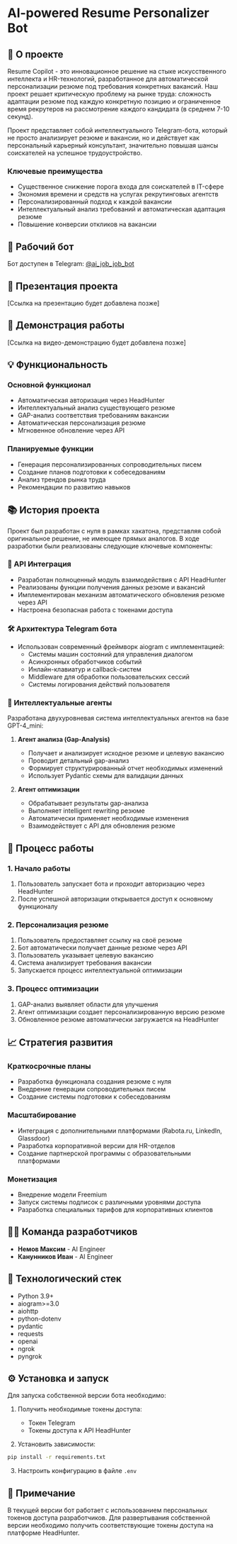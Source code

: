 # AI-powered Resume Personalizer Bot

## 🎯 О проекте

Resume Copilot - это инновационное решение на стыке искусственного интеллекта и HR-технологий, разработанное для автоматической персонализации резюме под требования конкретных вакансий. Наш проект решает критическую проблему на рынке труда: сложность адаптации резюме под каждую конкретную позицию и ограниченное время рекрутеров на рассмотрение каждого кандидата (в среднем 7-10 секунд).

Проект представляет собой интеллектуального Telegram-бота, который не просто анализирует резюме и вакансии, но и действует как персональный карьерный консультант, значительно повышая шансы соискателей на успешное трудоустройство.

### Ключевые преимущества
- Существенное снижение порога входа для соискателей в IT-сфере
- Экономия времени и средств на услугах рекрутинговых агентств
- Персонализированный подход к каждой вакансии
- Интеллектуальный анализ требований и автоматическая адаптация резюме
- Повышение конверсии откликов на вакансии

## 🤖 Рабочий бот

Бот доступен в Telegram: [@ai_job_job_bot](https://t.me/@ai_job_job_bot)

## 📑 Презентация проекта

[Ссылка на презентацию будет добавлена позже]

## 🎥 Демонстрация работы

[Ссылка на видео-демонстрацию будет добавлена позже]

## 💡 Функциональность

### Основной функционал
- Автоматическая авторизация через HeadHunter
- Интеллектуальный анализ существующего резюме
- GAP-анализ соответствия требованиям вакансии
- Автоматическая персонализация резюме
- Мгновенное обновление через API

### Планируемые функции
- Генерация персонализированных сопроводительных писем
- Создание планов подготовки к собеседованиям
- Анализ трендов рынка труда
- Рекомендации по развитию навыков

## 📚 История проекта

Проект был разработан с нуля в рамках хакатона, представляя собой оригинальное решение, не имеющее прямых аналогов. В ходе разработки были реализованы следующие ключевые компоненты:

### 🔄 API Интеграция
- Разработан полноценный модуль взаимодействия с API HeadHunter
- Реализованы функции получения данных резюме и вакансий
- Имплементирован механизм автоматического обновления резюме через API
- Настроена безопасная работа с токенами доступа

### 🛠 Архитектура Telegram бота
- Использован современный фреймворк aiogram с имплементацией:
  - Системы машин состояний для управления диалогом
  - Асинхронных обработчиков событий
  - Инлайн-клавиатур и callback-систем
  - Middleware для обработки пользовательских сессий
  - Системы логирования действий пользователя

### 🧠 Интеллектуальные агенты
Разработана двухуровневая система интеллектуальных агентов на базе GPT-4_mini:

1. **Агент анализа (Gap-Analysis)**
   - Получает и анализирует исходное резюме и целевую вакансию
   - Проводит детальный gap-анализ
   - Формирует структурированный отчет необходимых изменений
   - Использует Pydantic схемы для валидации данных

2. **Агент оптимизации**
   - Обрабатывает результаты gap-анализа
   - Выполняет intelligent rewriting резюме
   - Автоматически применяет необходимые изменения
   - Взаимодействует с API для обновления резюме

## 🔄 Процесс работы

### 1. Начало работы
1. Пользователь запускает бота и проходит авторизацию через HeadHunter
2. После успешной авторизации открывается доступ к основному функционалу

### 2. Персонализация резюме
1. Пользователь предоставляет ссылку на своё резюме
2. Бот автоматически получает данные резюме через API
3. Пользователь указывает целевую вакансию
4. Система анализирует требования вакансии
5. Запускается процесс интеллектуальной оптимизации

### 3. Процесс оптимизации
1. GAP-анализ выявляет области для улучшения
2. Агент оптимизации создает персонализированную версию резюме
3. Обновленное резюме автоматически загружается на HeadHunter

## 📈 Стратегия развития

### Краткосрочные планы
- Разработка функционала создания резюме с нуля
- Внедрение генерации сопроводительных писем
- Создание системы подготовки к собеседованиям

### Масштабирование
- Интеграция с дополнительными платформами (Rabota.ru, LinkedIn, Glassdoor)
- Разработка корпоративной версии для HR-отделов
- Создание партнерской программы с образовательными платформами

### Монетизация
- Внедрение модели Freemium
- Запуск системы подписок с различными уровнями доступа
- Разработка специальных тарифов для корпоративных клиентов

## 👨‍💻 Команда разработчиков

- **Немов Максим** - AI Engineer
- **Канунников Иван** - AI Engineer

## 🚀 Технологический стек

- Python 3.9+
- aiogram>=3.0
- aiohttp
- python-dotenv
- pydantic
- requests
- openai
- ngrok
- pyngrok

## ⚙️ Установка и запуск

Для запуска собственной версии бота необходимо:

1. Получить необходимые токены доступа:
   - Токен Telegram
   - Токены доступа к API HeadHunter

2. Установить зависимости:
```bash
pip install -r requirements.txt
```

3. Настроить конфигурацию в файле `.env`

## 📝 Примечание

В текущей версии бот работает с использованием персональных токенов доступа разработчиков. Для развертывания собственной версии необходимо получить соответствующие токены доступа на платформе HeadHunter.